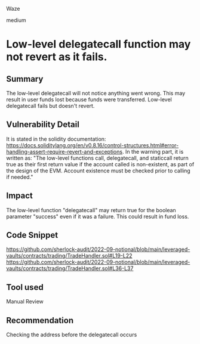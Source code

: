 Waze

medium

# Low-level delegatecall function may not revert as it fails.

## Summary
The low-level delegatecall will not notice anything went wrong. This may result in user funds lost because funds were transferred. Low-level delegatecall fails but doesn't revert.
## Vulnerability Detail
It is stated in the solidity documentation: https://docs.soliditylang.org/en/v0.8.16/control-structures.html#error-handling-assert-require-revert-and-exceptions.
In the warning part, it is written as: "The low-level functions call, delegatecall, and staticcall return true as their first return value if the account called is non-existent, as part of the design of the EVM. Account existence must be checked prior to calling if needed."
## Impact
The low-level function "delegatecall" may return true for the boolean parameter "success" even if it was a failure. This could result in fund loss.
## Code Snippet
https://github.com/sherlock-audit/2022-09-notional/blob/main/leveraged-vaults/contracts/trading/TradeHandler.sol#L19-L22
https://github.com/sherlock-audit/2022-09-notional/blob/main/leveraged-vaults/contracts/trading/TradeHandler.sol#L36-L37
## Tool used

Manual Review

## Recommendation
Checking the address before the delegatecall occurs